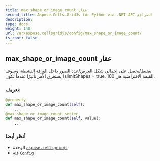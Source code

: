 ```yaml
---
title: max_shape_or_image_count عقار
second_title: Aspose.Cells.GridJs for Python via .NET API المراجع
description:
type: docs
weight: 140
url: /ar/aspose.cellsgridjs/config/max_shape_or_image_count/
is_root: false
---
```

##  max_shape_or_image_count عقار


يضبط/يحصل على إجمالي شكل العرض/عدد الصور داخل الورقة النشطة، وسوف يستغرق الأمر تأثيرًا عندما تكون IslimitShapes = true.
القيمة الافتراضية هي 100.
###  تعريف:
```python
@property
def max_shape_or_image_count(self):
    ...
@max_shape_or_image_count.setter
def max_shape_or_image_count(self, value):
    ...
```

###  أنظر أيضا
* الوحدة [`aspose.cellsgridjs`](../../)
* فئة [`Config`](/cells/python-net/ar/aspose.cellsgridjs/config)
